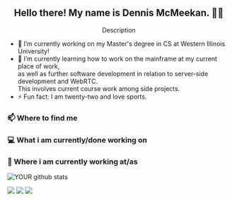 <h2 align="center">Hello there! My name is Dennis McMeekan. 👋🤓</h2>
<p align="center">Description
</p>
<!--
**dmcmeekan9/dmcmeekan9** is a ✨ _special_ ✨ repository because its `README.md` (this file) appears on your GitHub profile.
--!>

- 🔭 I’m currently working on my Master's degree in CS at Western Illinois University! <br>
- 🌱 I’m currently learning how to work on the mainframe at my current place of work, <br>
  as well as further software development in relation to server-side development and WebRTC. <br>
  This involves current course work among side projects. <br>
- ⚡ Fun fact: I am twenty-two and love sports.<br>
### 📫 Where to find me
### 💻 What i am currently/done working on
### 💼 Where i am currently working at/as




<!--img src="https://github.com/pr2tik1/pr2tik1/blob/master/IMAGE-NAME" -->

![YOUR github stats](https://github-readme-stats.vercel.app/api?username=dmcmeekan9&show_icons=true&theme=dark)

[<img src="https://img.shields.io/badge/twitter-%231DA1F2.svg?&style=for-the-badge&logo=twitter&logoColor=white" />](https://twitter.com/dmcmeekan9) [<img src="https://img.shields.io/badge/linkedin-%230077B5.svg?&style=for-the-badge&logo=linkedin&logoColor=white" />](https://www.linkedin.com/in/dmcmeekan/) [<img src = "https://img.shields.io/badge/instagram-%23E4405F.svg?&style=for-the-badge&logo=instagram&logoColor=white">](https://www.instagram.com/dmcmeekan9/) 
